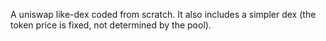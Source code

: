 A uniswap like-dex coded from scratch. It also includes a simpler dex (the token price is fixed, not determined by the pool).
